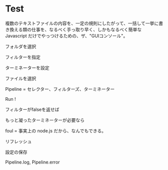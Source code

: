 # Test

複数のテキストファイルの内容を、一定の規則にしたがって、一括して一挙に書き換える類の仕事を、なるべく手っ取り早く、しかもなるべく簡単な Javascript だけでやっつけるための、ザ、"GUIコンソール"。

フォルダを選択

フィルターを指定

ターミネーターを設定

ファイルを選択

Pipeline = セレクター、フィルターズ、ターミネーター

Run !

フィルターがfalseを返せば

もっと凝ったターミネーターが必要なら

foul = 事実上の node.js だから、なんでもできる。

リフレッシュ

設定の保存

Pipeline.log, Pipeline.error